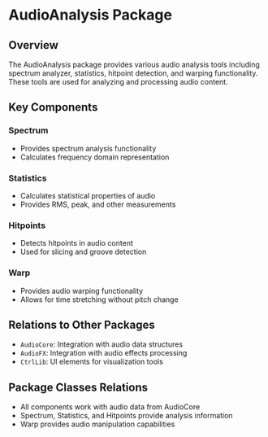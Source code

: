 # AudioAnalysis Package

## Overview
The AudioAnalysis package provides various audio analysis tools including spectrum analyzer, statistics, hitpoint detection, and warping functionality. These tools are used for analyzing and processing audio content.

## Key Components

### Spectrum
- Provides spectrum analysis functionality
- Calculates frequency domain representation

### Statistics
- Calculates statistical properties of audio
- Provides RMS, peak, and other measurements

### Hitpoints
- Detects hitpoints in audio content
- Used for slicing and groove detection

### Warp
- Provides audio warping functionality
- Allows for time stretching without pitch change

## Relations to Other Packages
- `AudioCore`: Integration with audio data structures
- `AudioFX`: Integration with audio effects processing
- `CtrlLib`: UI elements for visualization tools

## Package Classes Relations
- All components work with audio data from AudioCore
- Spectrum, Statistics, and Hitpoints provide analysis information
- Warp provides audio manipulation capabilities
